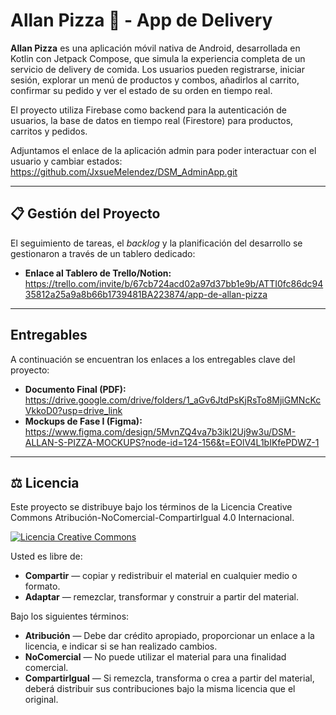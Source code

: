 # Allan Pizza 🍕 - App de Delivery

**Allan Pizza** es una aplicación móvil nativa de Android, desarrollada en Kotlin con Jetpack Compose, que simula la experiencia completa de un servicio de delivery de comida. Los usuarios pueden registrarse, iniciar sesión, explorar un menú de productos y combos, añadirlos al carrito, confirmar su pedido y ver el estado de su orden en tiempo real.

El proyecto utiliza Firebase como backend para la autenticación de usuarios, la base de datos en tiempo real (Firestore) para productos, carritos y pedidos.

Adjuntamos el enlace de la aplicación admin para poder interactuar con el usuario y cambiar estados: https://github.com/JxsueMelendez/DSM_AdminApp.git

---

## 📋 Gestión del Proyecto

El seguimiento de tareas, el *backlog* y la planificación del desarrollo se gestionaron a través de un tablero dedicado:

* **Enlace al Tablero de Trello/Notion:**  https://trello.com/invite/b/67cb724acd02a97d37bb1e9b/ATTI0fc86dc9435812a25a9a8b66b1739481BA223874/app-de-allan-pizza
---

##  Entregables

A continuación se encuentran los enlaces a los entregables clave del proyecto:

* **Documento Final (PDF):** https://drive.google.com/drive/folders/1_aGv6JtdPsKjRsTo8MjiGMNcKcVkkoD0?usp=drive_link
* **Mockups de Fase I (Figma):** https://www.figma.com/design/5MvnZQ4va7b3ikI2Uj9w3u/DSM-ALLAN-S-PIZZA-MOCKUPS?node-id=124-156&t=EOlV4L1bIKfePDWZ-1

---

## ⚖️ Licencia

Este proyecto se distribuye bajo los términos de la Licencia Creative Commons Atribución-NoComercial-CompartirIgual 4.0 Internacional.

[![Licencia Creative Commons](https://i.creativecommons.org/l/by-nc-sa/4.0/88x31.png)](http://creativecommons.org/licenses/by-nc-sa/4.0/)

Usted es libre de:
* **Compartir** — copiar y redistribuir el material en cualquier medio o formato.
* **Adaptar** — remezclar, transformar y construir a partir del material.

Bajo los siguientes términos:
* **Atribución** — Debe dar crédito apropiado, proporcionar un enlace a la licencia, e indicar si se han realizado cambios.
* **NoComercial** — No puede utilizar el material para una finalidad comercial.
* **CompartirIgual** — Si remezcla, transforma o crea a partir del material, deberá distribuir sus contribuciones bajo la misma licencia que el original.
